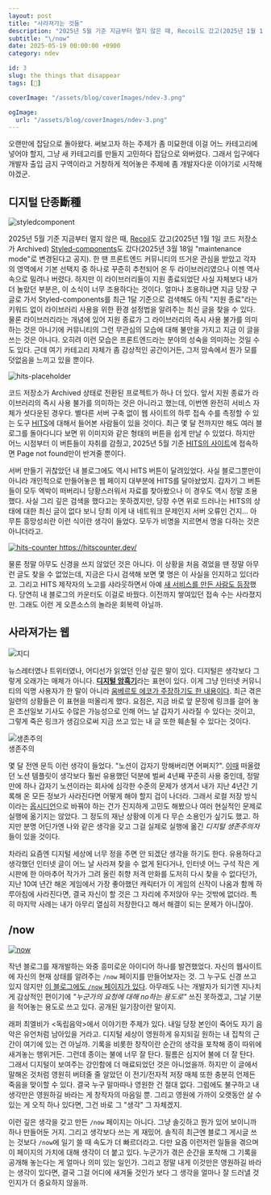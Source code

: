 ```yaml
---
layout: post
title: "사라져가는 것들"
description: "2025년 5월 기준 지금부터 멀지 않은 때, Recoil도 갔고(2025년 1월 1일 코드 저장소가 Archived) Styled-components도 갔다(2025년 3월 18일 maintenance mode로 변경된다고 공지). 한 땐 프론트엔드 커뮤니티의 뜨거운 관심을 받았고 각자의 영역에서 기본 선택지 중 하나로 꾸준히 추천되어 온 두 라이브러리였으나 이젠 역사 속으로 밀려나 버렸다. 하지만 이 라이브러리들이 지원 종료되었단 사실 자체보다 내가 더 놀랐던 부분은, 이 소식이 너무 조용하다는 것이다. 얼마나 조용하냐면 지금 당장 구글로 가서 Styled-components를 최근 1달 기준으로 검색해도 아직 지원 종료라는 키워드 없이 라이브러리 사용을 위한 환경 설정법을 알려주는 최신 글을 찾을 수 있다. 물론 라이브러리라는 개념에 있어 지원 종료가 그 라이브러리의 즉시 사용 불가를 의미하는 것은 아니기에 커뮤니티의 그런 무관심의 모습에 대해 불만을 가지고 지금 이 글을 쓰는 것은 아니다. 오히려 이런 모습은 프론트엔드라는 분야의 성숙을 의미하는 것일 수도 있다. 근데 여기 카테고리 자체가 좀 감상적인 공간이거든, 그저 맘속에서 뭔가 모를 덧없음을 느끼고 있을 뿐이다."
subtitle: "\/now"
date: 2025-05-19 00:00:00 +0900
category: ndev

id: 3
slug: the things that disappear
tags: [🤔]

coverImage: "/assets/blog/coverImages/ndev-3.png"

ogImage:
  url: "/assets/blog/coverImages/ndev-3.png"
---
```


오랜만에 잡담으로 돌아왔다. 써보고자 하는 주제가 좀 미묘한데 이걸 어느 카테고리에 넣어야 할지, 그냥 새 카테고리를 만들지 고민하다 잡담으로 와버렸다. 그래서 입구에다 개발자 출입 금지 구역이라고 거창하게 적어놓은 주제에 좀 개발자다운 이야기로 시작해야겠군.

## 디지털 단종斷種

<p class="center rounded-edge-16">
<img src="https://i.postimg.cc/NjLtShpt/image.png" alt="styledcomponent"/>
</p>

2025년 5월 기준 지금부터 멀지 않은 때, <a href="https://www.reddit.com/r/reactjs/comments/1huhqhm/the_recoil_repository_has_been_archived_on_jan_1/">Recoil</a>도 갔고(2025년 1월 1일 코드 저장소가 Archived) <a href="https://opencollective.com/styled-components/updates/thank-you">Styled-components</a>도 갔다(2025년 3월 18일 "maintenance mode"로 변경된다고 공지). 한 땐 프론트엔드 커뮤니티의 뜨거운 관심을 받았고 각자의 영역에서 기본 선택지 중 하나로 꾸준히 추천되어 온 두 라이브러리였으나 이젠 역사 속으로 밀려나 버렸다. 하지만 이 라이브러리들이 지원 종료되었단 사실 자체보다 내가 더 놀랐던 부분은, 이 소식이 너무 조용하다는 것이다. 얼마나 조용하냐면 지금 당장 구글로 가서 Styled-components를 최근 1달 기준으로 검색해도 아직 "지원 종료"라는 키워드 없이 라이브러리 사용을 위한 환경 설정법을 알려주는 최신 글을 찾을 수 있다. 물론 라이브러리라는 개념에 있어 지원 종료가 그 라이브러리의 즉시 사용 불가를 의미하는 것은 아니기에 커뮤니티의 그런 무관심의 모습에 대해 불만을 가지고 지금 이 글을 쓰는 것은 아니다. 오히려 이런 모습은 프론트엔드라는 분야의 성숙을 의미하는 것일 수도 있다. 근데 여기 카테고리 자체가 좀 감상적인 공간이거든, 그저 맘속에서 뭔가 모를 덧없음을 느끼고 있을 뿐이다.

<p class="center">
<img src="/assets/pictures/sidebar/placeholder-hit-counter.svg" alt="hits-placeholder" />
</p>

코드 저장소가 Archived 상태로 전환된 프로젝트가 하나 더 있다. 앞서 지원 종료가 라이브러리의 즉시 사용 불가를 의미하는 것은 아니라고 했는데, 이번엔 완전히 서비스 자체가 셧다운된 경우다. 별다른 서버 구축 없이 웹 사이트의 하루 접속 수를 측정할 수 있는 도구 <a href="https://github.com/gjbae1212/hit-counter">HITS</a>에 대해서 들어본 사람들이 있을 것이다. 최근 몇 달 전까지만 해도 여러 블로그를 돌아다니다 보면 위 이미지와 같은 형태의 버튼을 쉽게 만날 수 있었다. 하지만 어느 시점부터 이 버튼들이 자취를 감췄고, 2025년 5월 기준 <a href="https://hits.seeyoufarm.com/">HITS의 사이트</a>에 접속하면 Page not found만이 반겨줄 뿐이다.

서버 만들기 귀찮았던 내 블로그에도 역시 HITS 버튼이 달려있었다. 사실 블로그뿐만이 아니라 개인적으로 만들어놓은 웹 페이지 대부분에 HITS를 달아놨었지. 갑자기 그 버튼들이 모두 엑박이 떠버리니 당황스러워서 자료를 찾아봤으나 이 경우도 역시 정말 조용했다. 사실 그리 깊은 검색을 했다고는 못하겠지만, 당장 수면 위로 드러나는 HITS의 상태에 대한 최신 글이 없다 보니 당최 이게 내 네트워크 문제인지 서버 오류인 건지... 아무튼 흥망성쇠란 이런 식이란 생각이 들었다. 모두가 비명을 지르면서 명을 다하는 것은 아니더라고.

<p class="center rounded-edge-16">
<a href="https://hitscounter.dev/">
<img src="https://i.postimg.cc/k55w0P9P/image.png" alt="hits-counter" />
https://hitscounter.dev/
</a>
</p>

물론 정말 아무도 신경을 쓰지 않았던 것은 아니다. 이 상황을 처음 겪었을 땐 정말 아무런 글도 찾을 수 없었는데, 지금은 다시 검색해 보면 몇 명은 이 사실을 인지하고 있더라고. 그리고 HITS 제작자의 노고를 샤라웃하면서 아예 <a href="https://github.com/donaldzou/hits-counter">새 서비스를 만든 사람도 등장</a>했다. 당연히 내 블로그의 카운터도 이걸로 바꿨다. 이전까지 쌓여있던 접속 수는 사라졌지만. 그래도 이런 게 오픈소스의 놀라운 회복력 아닐까.

## 사라져가는 웹

<p class="center rounded-edge-16 w-3-quarter">
<img src="https://i.postimg.cc/cH5MYhwj/image.png" alt="지디" />
</p>

뉴스레터였나 트위터였나, 어디선가 읽었던 인상 깊은 말이 있다. 디지털은 생각보다 그렇게 오래가는 매체가 아니다. <strong><a href="https://www.google.com/search?q=%EB%94%94%EC%A7%80%ED%84%B8+%EC%95%94%ED%9D%91%EC%8B%9C%EB%8C%80">디지털 암흑기</a></strong>라는 표현이 있다. 이게 그냥 인터넷 커뮤니티의 익명 사용자가 한 말이 아니라 <a href="https://www.chosun.com/site/data/html_dir/2012/07/06/2012070600225.html">움베르토 에코가 주장하기도 한 내용이다</a>. 최근 겪은 일련의 상황들은 이 표현을 떠올리게 했다. 요점은, 지금 바로 앞 문장에 링크를 걸어 놓은 조선일보 기사도 수많은 가능성으로 인해 어느 날 갑자기 사라질 수 있다는 것이고, 그렇게 죽은 링크가 생김으로써 지금 쓰고 있는 내 글 또한 훼손될 수 있다는 것이다.

<p class="center rounded-edge-16">
  <img src="https://i.postimg.cc/dV3RzCmq/image.png" alt="생존주의"/>
  <br/>
  생존주의
</p>

몇 달 전엔 문득 이런 생각이 들었다. "노션이 갑자기 망해버리면 어쩌지?". <a href="/ndev/1/what-should-i-do">이때</a> 떠올렸던 노션 템플릿이 생각보다 훨씬 유용했던 덕분에 벌써 4년째 꾸준히 사용 중인데, 정말 만에 하나 갑자기 노션이라는 회사에 심각한 수준의 문제가 생겨서 내가 지난 4년간 기록해 온 모든 정보가 사라진다면 어떻게 해야 할지 겁이 나더라. 그래서 로컬 저장 방식이라는 <a href="https://obsidian.md/">옵시디언</a>으로 바꿔야 하는 건가 진지하게 고민도 해봤으나 여러 현실적인 문제로 실행에 옮기지는 않았다. 그 정도의 재난 상황에 이게 다 무슨 소용인가 싶기도 했고. 하지만 분명 어딘가엔 나와 같은 생각을 갖고 그걸 실제로 실행에 옮긴 <i>디지털 생존주의자</i>들이 있을 것이다. 

차라리 요즘엔 디지털 세상에 너무 정을 주면 안 되겠단 생각을 하기도 한다. 유용하다고 생각했던 인터넷 글이 어느 날 사라져 찾을 수 없게 된다거나, 인터넷 어느 구석 작은 게시판에 한 아마추어 작가가 그려 올린 취향 저격 만화를 도저히 다시 찾을 수 없다던가, 지난 10여 년간 해온 게임에서 가장 좋아했던 캐릭터가 이 게임의 신작이 나옴과 함께 하루아침에 사라진다면, 결국 자신이 할 것은 그 자리에 주저앉아 우는 것밖에 없더라. 특히 마지막 사례는 내가 아무리 열심히 저장한다고 해서 해결이 되는 문제가 아니잖아.

## /now

<p class="center w-3-quarter">
  <a href="https://news.hada.io/topic?id=14982">
    <img src="https://i.postimg.cc/PqMNMXNB/image.png" alt="now" />
    <br />
  </a>
</p>

작년 블로그를 재개발하는 와중 흥미로운 아이디어 하나를 발견했었다. 자신의 웹사이트에 자신의 현재 상태를 알려주는 `/now` 페이지를 만들어보자는 것. 그 누구도 신경 쓰고 있지 않지만 <a href="/now">이 블로그에도 `/now` 페이지가 있다</a>. 아무래도 나는 개발자가 되기엔 지나치게 감상적인 편이기에 <i>"누군가의 요청에 대해 no하는 용도로"</i> 쓰진 못하겠고, 그날 기분을 적어놓는 용도로 쓰고 있다. 공개된 일기장이란 말이지.

래퍼 최엘비가 <독립음악>에서 이야기한 주제가 있다. 내일 당장 본인이 죽어도 자기 음악은 유언처럼 남아있을 거라고. 디지털 세상이 영원하게 유지되길 원하는 내 집착의 근간이 여기에 있는 건 아닐까. 기록을 비롯한 창작이란 순간의 생각을 포착해 종이 따위에 새겨놓는 행위거든. 그런데 종이는 불에 너무 잘 탄다. 필름은 심지어 불에 더 잘 탄다. 그래서 디지털이 보여주는 강인함에 더 매료되었던 것은 아니었을까. 하지만 이 글에서 말해온 것처럼 영원히 버텨줄 줄 알았던 이 전기/전자적 저장 매체 또한 충분히 언제든 죽음을 맞이할 수 있다. 결국 누구 말마따나 영원한 건 절대 없다. 그럼에도 불구하고 내 생각만은 영원하길 바라는 게 창작자의 마음일 뿐. 그리고 영원에 가까이 오랫동안 살 수 있는 게 오직 하나 있다면, 그건 바로 그 "생각" 그 자체겠지.

이런 깊은 생각을 갖고 만든 `/now` 페이지는 아니다. 그냥 솔깃하고 뭔가 있어 보이니까 하나 만들어둔 거지. 그리고 생각보다 쓰는 게 재밌어. 솔직히 최근엔 블로그 게시글 쓰는 것보다 `/now`에 일기 쓸 때 속도가 더 빠르더라고. 다만 요즘 이런저런 일들을 겪으며 이 페이지의 가치에 대해 생각이 더 붙고 있다. 누군가가 겪은 순간을 포착해 그 기록을 공개해 놓는다는 게 얼마나 의미 있는 일인가. 그리고 정말 내게 이것만은 영원하길 바라는 생각이 있다면, 결국 그걸 어디에 새겨둘 것인가 보다 그 생각을 얼마나 잘 드러낼 것인지가 더 중요하지 않을까.
